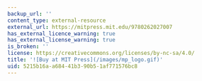 ```yaml
---
backup_url: ''
content_type: external-resource
external_url: https://mitpress.mit.edu/9780262027007
has_external_licence_warning: true
has_external_license_warning: true
is_broken: ''
license: https://creativecommons.org/licenses/by-nc-sa/4.0/
title: '![Buy at MIT Press](/images/mp_logo.gif)'
uid: 5215b16a-a684-41b3-90b5-1af771576bc8
---
```

